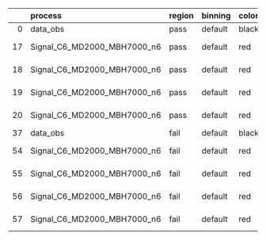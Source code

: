 |    | process                     | region   | binning   | color   | process_type   |   scale | variation   | source_filename                                                      | source_histname    | alias                       | title     |   combine_idx |     lnN |   shapes | syst_type   | direction   | variation_alias   |
|---:|:----------------------------|:---------|:----------|:--------|:---------------|--------:|:------------|:---------------------------------------------------------------------|:-------------------|:----------------------------|:----------|--------------:|--------:|---------:|:------------|:------------|:------------------|
|  0 | data_obs                    | pass     | default   | black   | DATA           |       1 | nominal     | ./histograms_for_2DAlphabet_v18//BH_Data.root                        | hpass              | Data                        | Data      |           nan | nan     |      nan | nan         | nan         | nan               |
| 17 | Signal_C6_MD2000_MBH7000_n6 | pass     | default   | red     | SIGNAL         |       1 | lumi        | ./histograms_for_2DAlphabet_v18//BH_Signal_C6_MD2000_MBH7000_n6.root | hpass              | Signal_C6_MD2000_MBH7000_n6 | BH signal |           nan |   1.016 |      nan | lnN         | nan         | nan               |
| 18 | Signal_C6_MD2000_MBH7000_n6 | pass     | default   | red     | SIGNAL         |       1 | SVM         | ./histograms_for_2DAlphabet_v18//BH_Signal_C6_MD2000_MBH7000_n6.root | hpass_SVMsyst_up   | Signal_C6_MD2000_MBH7000_n6 | BH signal |           nan | nan     |        1 | shapes      | Up          | SVMsyst           |
| 19 | Signal_C6_MD2000_MBH7000_n6 | pass     | default   | red     | SIGNAL         |       1 | SVM         | ./histograms_for_2DAlphabet_v18//BH_Signal_C6_MD2000_MBH7000_n6.root | hpass_SVMsyst_down | Signal_C6_MD2000_MBH7000_n6 | BH signal |           nan | nan     |        1 | shapes      | Down        | SVMsyst           |
| 20 | Signal_C6_MD2000_MBH7000_n6 | pass     | default   | red     | SIGNAL         |       1 | nominal     | ./histograms_for_2DAlphabet_v18//BH_Signal_C6_MD2000_MBH7000_n6.root | hpass              | Signal_C6_MD2000_MBH7000_n6 | BH signal |           nan | nan     |      nan | nan         | nan         | nan               |
| 37 | data_obs                    | fail     | default   | black   | DATA           |       1 | nominal     | ./histograms_for_2DAlphabet_v18//BH_Data.root                        | hfail              | Data                        | Data      |           nan | nan     |      nan | nan         | nan         | nan               |
| 54 | Signal_C6_MD2000_MBH7000_n6 | fail     | default   | red     | SIGNAL         |       1 | lumi        | ./histograms_for_2DAlphabet_v18//BH_Signal_C6_MD2000_MBH7000_n6.root | hfail              | Signal_C6_MD2000_MBH7000_n6 | BH signal |           nan |   1.016 |      nan | lnN         | nan         | nan               |
| 55 | Signal_C6_MD2000_MBH7000_n6 | fail     | default   | red     | SIGNAL         |       1 | SVM         | ./histograms_for_2DAlphabet_v18//BH_Signal_C6_MD2000_MBH7000_n6.root | hfail_SVMsyst_up   | Signal_C6_MD2000_MBH7000_n6 | BH signal |           nan | nan     |        1 | shapes      | Up          | SVMsyst           |
| 56 | Signal_C6_MD2000_MBH7000_n6 | fail     | default   | red     | SIGNAL         |       1 | SVM         | ./histograms_for_2DAlphabet_v18//BH_Signal_C6_MD2000_MBH7000_n6.root | hfail_SVMsyst_down | Signal_C6_MD2000_MBH7000_n6 | BH signal |           nan | nan     |        1 | shapes      | Down        | SVMsyst           |
| 57 | Signal_C6_MD2000_MBH7000_n6 | fail     | default   | red     | SIGNAL         |       1 | nominal     | ./histograms_for_2DAlphabet_v18//BH_Signal_C6_MD2000_MBH7000_n6.root | hfail              | Signal_C6_MD2000_MBH7000_n6 | BH signal |           nan | nan     |      nan | nan         | nan         | nan               |